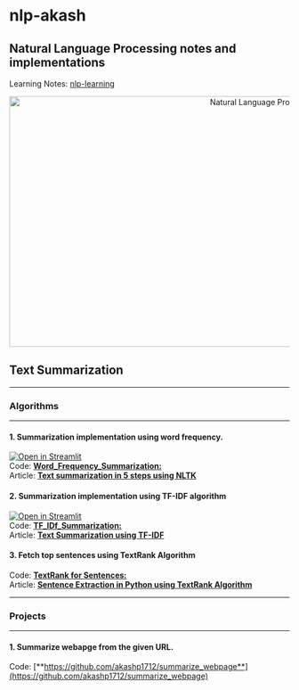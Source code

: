 # nlp-akash
## Natural Language Processing notes and implementations<br/>
Learning Notes: [nlp-learning](https://github.com/akashp1712/nlp-akash/blob/master/nlp-learning.md)

<p align="center">
<img src="./docs/images/nlp.jpg" alt="Natural Language Processing" width="900" height="450"/>
<p>

## Text Summarization
--------------------
### Algorithms
--------------------
#### 1. Summarization implementation using word frequency.
   [![Open in Streamlit](https://static.streamlit.io/badges/streamlit_badge_black_white.svg)](https://share.streamlit.io/akashp1712/streamlit-text-summarization/main/app.py)<br/>
   Code: [**Word_Frequency_Summarization:**](https://github.com/akashp1712/nlp-akash/blob/master/text-summarization/Word_Frequency_Summarization.py) <br/>
   Article: [**Text summarization in 5 steps using NLTK**](https://becominghuman.ai/text-summarization-in-5-steps-using-nltk-65b21e352b65)

#### 2. Summarization implementation using TF-IDF algorithm
   [![Open in Streamlit](https://static.streamlit.io/badges/streamlit_badge_black_white.svg)](https://share.streamlit.io/akashp1712/streamlit-text-summarization/main/app.py)<br/>
   Code: [**TF_IDf_Summarization:**](https://github.com/akashp1712/nlp-akash/blob/master/text-summarization/TF_IDF_Summarization.py) <br/>
   Article: [**Text Summarization using TF-IDF**](https://towardsdatascience.com/text-summarization-using-tf-idf-e64a0644ace3)

#### 3. Fetch top sentences using TextRank Algorithm
   Code: [**TextRank for Sentences:**](https://github.com/akashp1712/nlp-akash/blob/master/text-summarization/text_rank_sentences.py) <br/>
   Article: [**Sentence Extraction in Python using TextRank Algorithm**](https://medium.com/analytics-vidhya/sentence-extraction-using-textrank-algorithm-7f5c8fd568cd)


--------------------
### Projects
--------------------
#### 1. Summarize webapge from the given URL.
   Code: [**https://github.com/akashp1712/summarize_webpage**](https://github.com/akashp1712/summarize_webpage)
